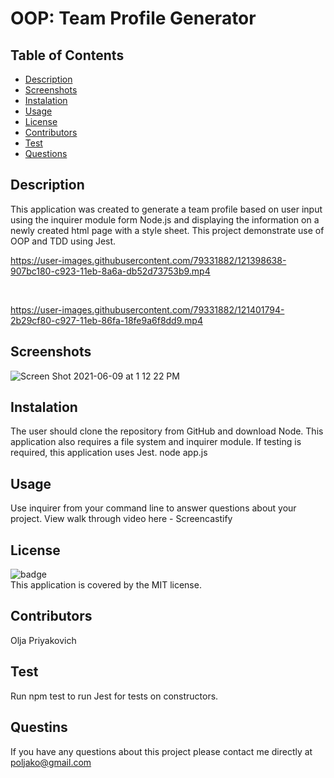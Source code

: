 # OOP: Team Profile Generator
## Table of Contents

- [Description](#description)
- [Screenshots](#screenshots)
- [Instalation](#instalation)
- [Usage](#usage)
- [License](#license)
- [Contributors](#contributors)
- [Test](#test)
- [Questions](#questions)

## Description
This application was created to generate a team profile based on user input using the inquirer module form Node.js and displaying the information on a newly created html page with a style sheet. This project demonstrate use of OOP and TDD using Jest.
</br>

https://user-images.githubusercontent.com/79331882/121398638-907bc180-c923-11eb-8a6a-db52d73753b9.mp4


</br>

https://user-images.githubusercontent.com/79331882/121401794-2b29cf80-c927-11eb-86fa-18fe9a6f8dd9.mp4






## Screenshots
![Screen Shot 2021-06-09 at 1 12 22 PM](https://user-images.githubusercontent.com/79331882/121399395-6080ee00-c924-11eb-8328-724c19011081.png)

## Instalation
The user should clone the repository from GitHub and download Node. This application also requires a file system and inquirer module. If testing is required, this application uses Jest.
node app.js
## Usage
Use inquirer from your command line to answer questions about your project. View walk through video here - Screencastify
## License
![badge](https://img.shields.io/badge/license-MIT-green)<br/>
  This application is covered by the MIT license.

## Contributors
Olja Priyakovich
## Test
Run npm test to run Jest for tests on constructors.
## Questins
If you have any questions about this project please contact me directly at poljako@gmail.com


